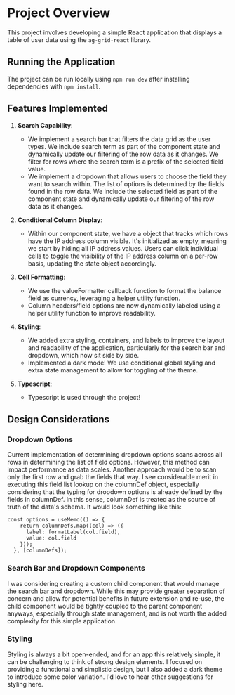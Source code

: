 # Project Overview

This project involves developing a simple React application that displays a table of user data using the `ag-grid-react` library.

## Running the Application

The project can be run locally using `npm run dev` after installing dependencies with `npm install`.

## Features Implemented

1. **Search Capability**:
    - We implement a search bar that filters the data grid as the user types. We include search term as part of the component state and dynamically update our filtering of the row data as it changes. We filter for rows where the search term is a prefix of the selected field value.
    - We implement a dropdown that allows users to choose the field they want to search within. The list of options is determined by the fields found in the row data. We include the selected field as part of the component state and dynamically update our filtering of the row data as it changes. 

2. **Conditional Column Display**:
    - Within our component state, we have a object that tracks which rows have the IP address column visible. It's initialized as empty, meaning we start by hiding all IP address values. Users can click individual cells to toggle the visibility of the IP address column on a per-row basis, updating the state object accordingly.

3. **Cell Formatting**:
    - We use the valueFormatter callback function to format the balance field as currency, leveraging a helper utility function.
    - Column headers/field options are now dynamically labeled using a helper utility function to improve readability.

4. **Styling**:
    - We added extra styling, containers, and labels to improve the layout and readability of the application, particularly for the search bar and dropdown, which now sit side by side.
    - Implemented a dark mode! We use conditional global styling and extra state management to allow for toggling of the theme.

5. **Typescript**:
    - Typescript is used through the project! 

## Design Considerations

### Dropdown Options
Current implementation of determining dropdown options scans across all rows in determining the list of field options. However, this method can impact performance as data scales. Another approach would be to scan only the first row and grab the fields that way. I see considerable merit in executing this field list lookup on the columnDef object, especially considering that the typing for dropdown options is already defined by the fields in columnDef. In this sense, columnDef is treated as the source of truth of the data's schema. It would look something like this: 
```
const options = useMemo(() => {
    return columnDefs.map((col) => ({
      label: formatLabel(col.field),
      value: col.field
    }));
  }, [columnDefs]);

```

### Search Bar and Dropdown Components
I was considering creating a custom child component that would manage the search bar and dropdown. While this may provide greater separation of concern and allow for potential benefits in future extension and re-use, the child component would be tightly coupled to the parent component anyways, especially through state management, and is not worth the added complexity for this simple application. 

### Styling
Styling is always a bit open-ended, and for an app this relatively simple, it can be challenging to think of strong design elements. I focused on providing a functional and simplistic design, but I also added a dark theme to introduce some color variation. I'd love to hear other suggestions for styling here.
